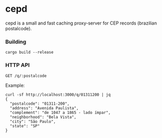# cepd

cepd is a small and fast caching proxy-server for CEP records (brazilian postalcode).


### Building

```
cargo build --release
```

### HTTP API

```
GET /q/:postalcode
```

Example:

```
curl -sf http://localhost:3000/q/01311200 | jq
{
  "postalcode": "01311-200",
  "address": "Avenida Paulista",
  "complement": "de 1047 a 1865 - lado ímpar",
  "neighborhood": "Bela Vista",
  "city": "São Paulo",
  "state": "SP"
}
```
